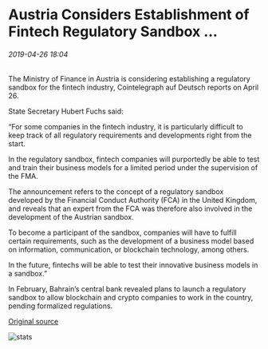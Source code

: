 # Austria Considers Establishment of Fintech Regulatory Sandbox ...

###### 2019-04-26 18:04

The Ministry of Finance in Austria is considering establishing a regulatory sandbox for the fintech industry, Cointelegraph auf Deutsch reports on April 26.

State Secretary Hubert Fuchs said:

“For some companies in the fintech industry, it is particularly difficult to keep track of all regulatory requirements and developments right from the start.

In the regulatory sandbox, fintech companies will purportedly be able to test and train their business models for a limited period under the supervision of the FMA.

The announcement refers to the concept of a regulatory sandbox developed by the Financial Conduct Authority (FCA) in the United Kingdom, and reveals that an expert from the FCA was therefore also involved in the development of the Austrian sandbox.

To become a participant of the sandbox, companies will have to fulfill certain requirements, such as the development of a business model based on information, communication, or blockchain technology, among others.

In the future, fintechs will be able to test their innovative business models in a sandbox.”

In February, Bahrain’s central bank revealed plans to launch a regulatory sandbox to allow blockchain and crypto companies to work in the country, pending formalized regulations.

[Original source](https://cointelegraph.com/news/austria-considers-establishment-of-fintech-regulatory-sandbox)

![stats](https://c.statcounter.com/11760860/0/a89fa40b/1/ "stats")